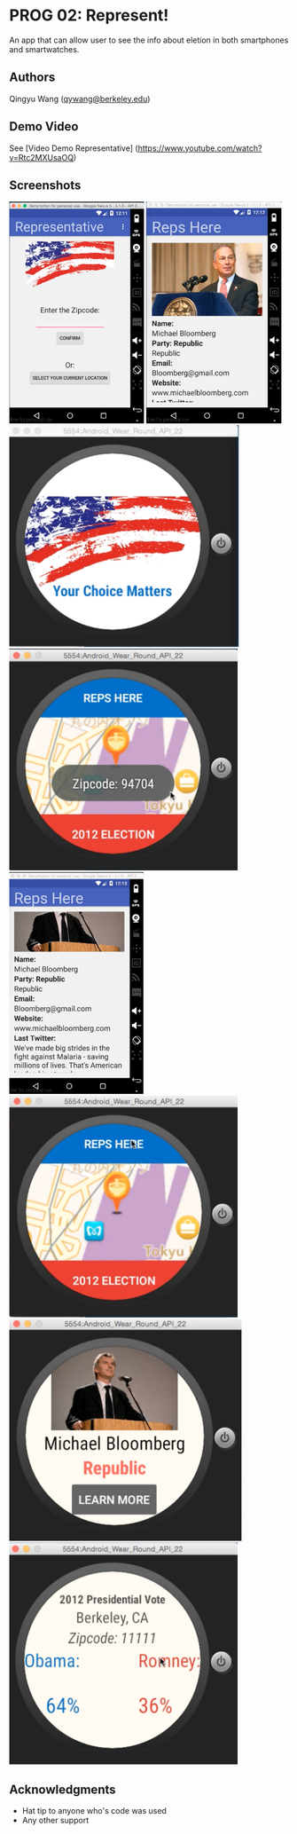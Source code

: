 # PROG 02: Represent!

An app that can allow user to see the info about eletion in both smartphones and smartwatches.

## Authors

Qingyu Wang ([qywang@berkeley.edu](mailto:your_email@berkeley.edu))

## Demo Video

See [Video Demo Representative] (https://www.youtube.com/watch?v=Rtc2MXUsaOQ)

## Screenshots
<img src="screenshots/QQ20160305-1.2x.png" height="400" alt="Screenshot"/>
<img src="screenshots/QQ20160305-2.2x.png" height="400" alt="Screenshot"/>
<img src="screenshots/QQ20160305-3.2x.png" height="400" alt="Screenshot"/>
<img src="screenshots/QQ20160305-4.2x.png" height="400" alt="Screenshot"/>
<img src="screenshots/QQ20160305-5.2x.png" height="400" alt="Screenshot"/>
<img src="screenshots/QQ20160305-6.2x.png" height="400" alt="Screenshot"/>
<img src="screenshots/QQ20160305-7.2x.png" height="400" alt="Screenshot"/>
<img src="screenshots/QQ20160305-8.2x.png" height="400" alt="Screenshot"/>


## Acknowledgments

* Hat tip to anyone who's code was used
* Any other support
